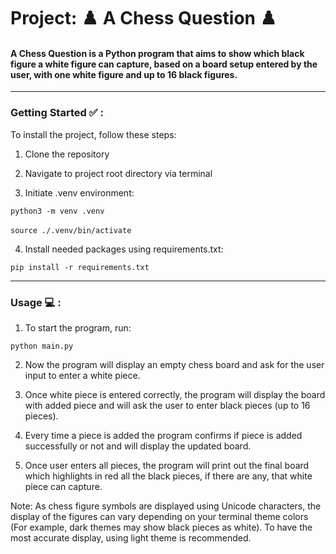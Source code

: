 # Project: ♟️ A Chess Question ♟️

#### <p>A Chess Question is a Python program that aims to show which black figure a white figure can capture, based on a board setup entered by the user, with one white figure and up to 16 black figures.</p>

---

### <p>Getting Started ✅ :

To install the project, follow these steps:

1. Clone the repository

2. Navigate to project root directory via terminal

3. Initiate .venv environment:

``` python3 -m venv .venv ``` <br><br>
``` source ./.venv/bin/activate ```

4. Install needed packages using requirements.txt:

``` pip install -r requirements.txt ``` </p>

---

### <p> Usage 💻 :

1. To start the program, run:

``` python main.py ```

2. Now the program will display an empty chess board and ask for the user input to enter a white piece.

3. Once white piece is entered correctly, the program will display the board with added piece and will ask the user to enter black pieces (up to 16 pieces).

4. Every time a piece is added the program confirms if piece is added successfully or not and will display the updated board.

5. Once user enters all pieces, the program will print out the final board which highlights in red all the black pieces, if there are any, that white piece can capture.

Note: As chess figure symbols are displayed using Unicode characters, the display of the figures can vary depending on your terminal theme colors (For example, dark themes may show black pieces as white). To have the most accurate display, using light theme is recommended. </p>

